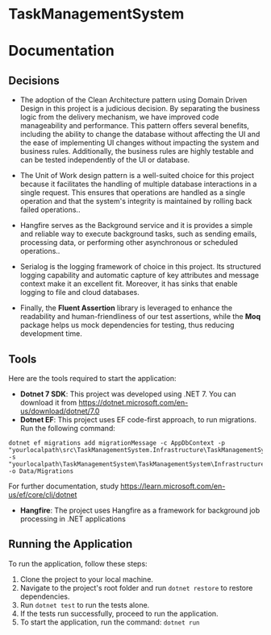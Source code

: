 # TaskManagementSystem
# Documentation

## Decisions

- The adoption of the Clean Architecture pattern using Domain Driven Design in this project is a judicious decision. By separating the business logic from the delivery mechanism, we have improved code manageability and performance. This pattern offers several benefits, including the ability to change the database without affecting the UI and the ease of implementing UI changes without impacting the system and business rules. Additionally, the business rules are highly testable and can be tested independently of the UI or database.

- The Unit of Work design pattern is a well-suited choice for this project because it facilitates the handling of multiple database interactions in a single request. This ensures that operations are handled as a single operation and that the system's integrity is maintained by rolling back failed operations..
- Hangfire serves as the Background service and it is provides a simple and reliable way to execute background tasks, such as sending emails, processing data, or performing other asynchronous or scheduled operations..
- Serialog is the logging framework of choice in this project. Its structured logging capability and automatic capture of key attributes and message context make it an excellent fit. Moreover, it has sinks that enable logging to file and cloud databases.
- Finally, the **Fluent Assertion** library is leveraged to enhance the readability and human-friendliness of our test assertions, while the **Moq** package helps us mock dependencies for testing, thus reducing development time.

## Tools

Here are the tools required to start the application:

- **Dotnet 7 SDK**: This project was developed using .NET 7. You can download it from https://dotnet.microsoft.com/en-us/download/dotnet/7.0
- **Dotnet EF**: This project uses EF code-first approach, to run migrations. Run the following command:
```
dotnet ef migrations add migrationMessage -c AppDbContext -p "yourlocalpath\src\TaskManagementSystem.Infrastructure\TaskManagementSystem.Infrastructure.csproj" -s "yourlocalpath\TaskManagementSystem\TaskManagementSystem\Infrastructure.csproj" -o Data/Migrations
```
For further documentation, study https://learn.microsoft.com/en-us/ef/core/cli/dotnet

- **Hangfire**: The project uses Hangfire as a framework for background job processing in .NET applications

## Running the Application
To run the application, follow these steps:


1. Clone the project to your local machine.
2. Navigate to the project's root folder and run `dotnet restore` to restore dependencies.
3. Run `dotnet test` to run the tests alone.
4. If the tests run successfully, proceed to run the application.
5. To start the application, run the command: `dotnet run`
